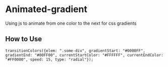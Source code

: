 # Animated-gradient
Using js to animate from one color to the next for css gradients

## How to Use
`transitionColors({elem: ".some-div", gradientStart: "#0000FF", gradientEnd: "#00FF00", currentStartColor: "#FFFFFF", currentEndColor: "#FF0000", speed: 15, type: "radial"});`
